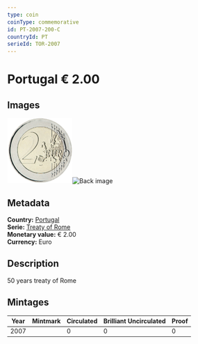 ```yaml
---
type: coin
coinType: commemorative
id: PT-2007-200-C
countryId: PT
serieId: TOR-2007
---
```


# Portugal € 2.00

## Images

<img src="../../Images/common-2007-200.png" height="150" alt="Front image"><img src="Images/PT-2007-200-000.png" height="150" alt="Back image">

## Metadata

**Country:** [Portugal](../../Countries/Portugal/index.md)\
**Serie:** [Treaty of Rome](index.md)\
**Monetary value:** € 2.00\
**Currency:** Euro

## Description
50 years treaty of Rome

## Mintages

| Year | Mintmark | Circulated | Brilliant Uncirculated | Proof |
| ---- | -------- | ---------- | ---------------------- | ----- |
| 2007 |  | 0| 0 | 0 |
